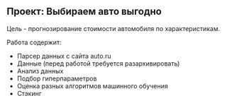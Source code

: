 ## Проект: Выбираем авто выгодно

Цель - прогнозирование стоимости автомобиля по характеристикам.

Работа содержит:
- Парсер данных с сайта auto.ru
- Данные (перед работой требуется разархивировать)
- Анализ данных
- Подбор гиперпараметров
- Оценка разных алгоритмов машинного обучения
- Стэкинг
